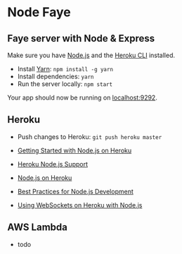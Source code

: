 Node Faye
=============================

## Faye server with Node & Express

Make sure you have [Node.js](http://nodejs.org/) and the [Heroku CLI](https://cli.heroku.com/) installed.

- Install [Yarn](https://yarnpkg.com/en/): `npm install -g yarn`
- Install dependencies: `yarn`
- Run the server locally: `npm start`

Your app should now be running on [localhost:9292](http://localhost:9292/).

## Heroku

- Push changes to Heroku: `git push heroku master`

- [Getting Started with Node.js on Heroku](https://devcenter.heroku.com/articles/getting-started-with-nodejs)
- [Heroku Node.js Support](https://devcenter.heroku.com/articles/nodejs-support)
- [Node.js on Heroku](https://devcenter.heroku.com/categories/nodejs)
- [Best Practices for Node.js Development](https://devcenter.heroku.com/articles/node-best-practices)
- [Using WebSockets on Heroku with Node.js](https://devcenter.heroku.com/articles/node-websockets)

## AWS Lambda

- todo
